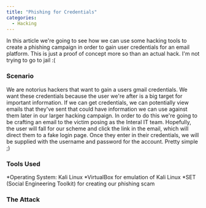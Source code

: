 ```yaml
---
title: "Phishing for Credentials"
categories:
  - Hacking
---
```


In this article we're going to see how we can use some hacking tools to create a phishing campaign in order to gain user credentials for an email platform. This is just a proof of concept more so than an actual hack. I'm not trying to go to jail :(

### Scenario

We are notorius hackers that want to gain a users gmail credentials. We want these credentials because the user we're after is a big target for important information. If we can get credentials, we can potentially view emails that they've sent that could have information we can use against them later in our larger hacking campaign. In order to do this we're going to be crafting an email to the victim posing as the Interal IT team. Hopefully, the user will fall for our scheme and click the link in the email, which will direct them to a fake login page. Once they enter in their credentials, we will be supplied with the username and password for the account. Pretty simple ;) 

### Tools Used

*Operating System: Kali Linux 
*VirtualBox for emulation of Kali Linux
*SET (Social Engineering Toolkit) for creating our phishing scam 

### The Attack



